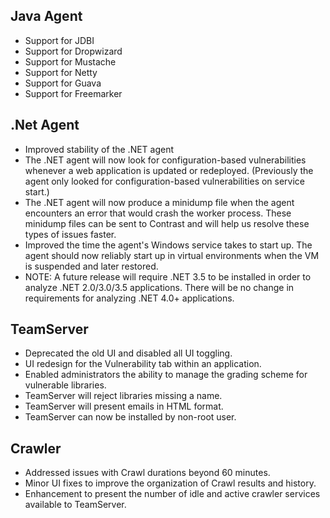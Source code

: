 <!--
title: "Contrast 3.1.8 Release Notes - July 13, 2015"
description: "Contrast 3.1.8 Release Notes - July 13, 2015"
tags: "3.1.8 July Release Notes"
-->

## Java Agent
* Support for JDBI
* Support for Dropwizard
* Support for Mustache
* Support for Netty
* Support for Guava
* Support for Freemarker
 
## .Net Agent
* Improved stability of the .NET agent
* The .NET agent will now look for configuration-based vulnerabilities whenever a web application is updated or redeployed.  (Previously the agent only looked for configuration-based vulnerabilities on service start.)
* The .NET agent will now produce a minidump file when the agent encounters an error that would crash the worker process. These minidump files can be sent to Contrast and will help us resolve these types of issues faster.
* Improved the time the agent's Windows service takes to start up.  The agent should now reliably start up in virtual environments when the VM is suspended and later restored.
* NOTE: A future release will require .NET 3.5 to be installed in order to analyze .NET 2.0/3.0/3.5 applications.  There will be no change in requirements for analyzing .NET 4.0+ applications.
 
 
## TeamServer
* Deprecated the old UI and disabled all UI toggling.
* UI redesign for the Vulnerability tab within an application.
* Enabled administrators the ability to manage the grading scheme for vulnerable libraries.
* TeamServer will reject libraries missing a name.
* TeamServer will present emails in HTML format.
* TeamServer can now be installed by non-root user.
    
 
## Crawler
* Addressed issues with Crawl durations beyond 60 minutes.
* Minor UI fixes to improve the organization of Crawl results and history.
* Enhancement to present the number of idle and active crawler services available to TeamServer.
